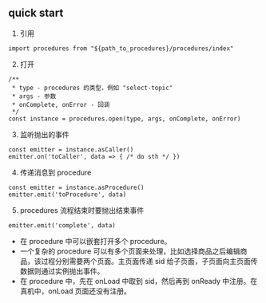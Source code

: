 ## quick start
1. 引用
```
import procedures from "${path_to_procedures}/procedures/index"
```
2. 打开
```
/**
 * type - procedures 的类型，例如 "select-topic"
 * args - 参数
 * onComplete, onError - 回调
 */
const instance = procedures.open(type, args, onComplete, onError)
```
3. 监听抛出的事件
```
const emitter = instance.asCaller()
emitter.on('toCaller', data => { /* do sth */ })
```
4. 传递消息到 procedure
```
const emitter = instance.asProcedure()
emitter.emit('toProcedure', data)
```
5. procedures 流程结束时要抛出结束事件
```
emitter.emit('complete', data)
```

- 在 procedure 中可以嵌套打开多个 procedure。
- 一个复杂的 procedure 可以有多个页面来处理，比如选择商品之后编辑商品，该过程分别需要两个页面。主页面传递 sid 给子页面，子页面向主页面传数据则通过实例抛出事件。
- 在 procedure 中，先在 onLoad 中取到 sid，然后再到 onReady 中注册。在真机中，onLoad 页面还没有注册。